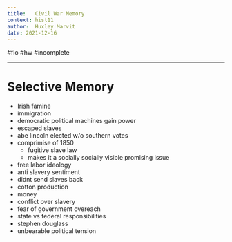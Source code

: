 ```yaml
---
title:   Civil War Memory
context: hist11
author:  Huxley Marvit
date: 2021-12-16
---
```


#flo  #hw #incomplete 

***

# Selective Memory

- Irish famine
- immigration
- democratic political machines gain power
- escaped slaves
- abe lincoln elected w/o southern votes
- comprimise of 1850
	- fugitive slave law
	- makes it a socially socially visible promising issue
- free labor ideology 
- anti slavery sentiment 
- didnt send slaves back
- cotton production
- money
- conflict over slavery
- fear of government overeach
- state vs federal responsibilities
- stephen douglass
- unbearable political tension

























